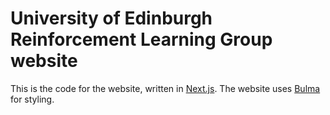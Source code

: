 # University of Edinburgh Reinforcement Learning Group website
This is the code for the website, written in [Next.js](https://nextjs.org/). The website uses [Bulma](https://bulma.io/) for styling.